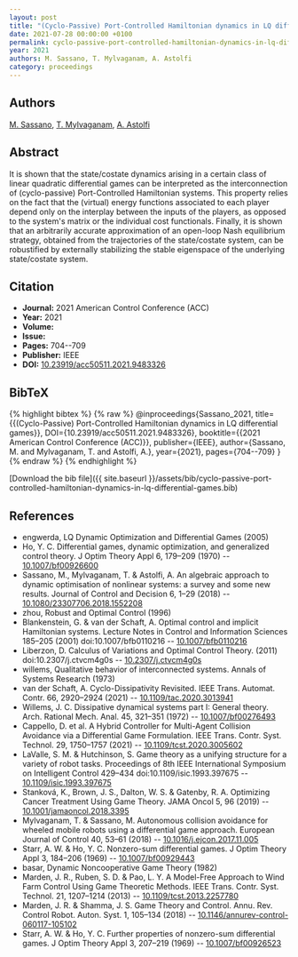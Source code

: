 ```yaml
---
layout: post
title: "(Cyclo-Passive) Port-Controlled Hamiltonian dynamics in LQ differential games"
date: 2021-07-28 00:00:00 +0100
permalink: cyclo-passive-port-controlled-hamiltonian-dynamics-in-lq-differential-games
year: 2021
authors: M. Sassano, T. Mylvaganam, A. Astolfi
category: proceedings
---
```

 
## Authors
[M. Sassano](authors/mario-sassano), [T. Mylvaganam](authors/thulasi-mylvaganam), [A. Astolfi](authors/alessandro-astolfi)
 
## Abstract
It is shown that the state/costate dynamics arising in a certain class of linear quadratic differential games can be interpreted as the interconnection of (cyclo-passive) Port-Controlled Hamiltonian systems. This property relies on the fact that the (virtual) energy functions associated to each player depend only on the interplay between the inputs of the players, as opposed to the system's matrix or the individual cost functionals. Finally, it is shown that an arbitrarily accurate approximation of an open-loop Nash equilibrium strategy, obtained from the trajectories of the state/costate system, can be robustified by externally stabilizing the stable eigenspace of the underlying state/costate system.
 
## Citation
- **Journal:** 2021 American Control Conference (ACC)
- **Year:** 2021
- **Volume:** 
- **Issue:** 
- **Pages:** 704--709
- **Publisher:** IEEE
- **DOI:** [10.23919/acc50511.2021.9483326](https://doi.org/10.23919/acc50511.2021.9483326)
 
## BibTeX
{% highlight bibtex %}
{% raw %}
@inproceedings{Sassano_2021,
  title={{(Cyclo-Passive) Port-Controlled Hamiltonian dynamics in LQ differential games}},
  DOI={10.23919/acc50511.2021.9483326},
  booktitle={{2021 American Control Conference (ACC)}},
  publisher={IEEE},
  author={Sassano, M. and Mylvaganam, T. and Astolfi, A.},
  year={2021},
  pages={704--709}
}
{% endraw %}
{% endhighlight %}
 
[Download the bib file]({{ site.baseurl }}/assets/bib/cyclo-passive-port-controlled-hamiltonian-dynamics-in-lq-differential-games.bib)
 
## References
- engwerda, LQ Dynamic Optimization and Differential Games (2005)
- Ho, Y. C. Differential games, dynamic optimization, and generalized control theory. J Optim Theory Appl 6, 179–209 (1970) -- [10.1007/bf00926600](https://doi.org/10.1007/bf00926600)
- Sassano, M., Mylvaganam, T. & Astolfi, A. An algebraic approach to dynamic optimisation of nonlinear systems: a survey and some new results. Journal of Control and Decision 6, 1–29 (2018) -- [10.1080/23307706.2018.1552208](https://doi.org/10.1080/23307706.2018.1552208)
- zhou, Robust and Optimal Control (1996)
- Blankenstein, G. & van der Schaft, A. Optimal control and implicit Hamiltonian systems. Lecture Notes in Control and Information Sciences 185–205 (2001) doi:10.1007/bfb0110216 -- [10.1007/bfb0110216](https://doi.org/10.1007/bfb0110216)
- Liberzon, D. Calculus of Variations and Optimal Control Theory. (2011) doi:10.2307/j.ctvcm4g0s -- [10.2307/j.ctvcm4g0s](https://doi.org/10.2307/j.ctvcm4g0s)
- willems, Qualitative behavior of interconnected systems. Annals of Systems Research (1973)
- van der Schaft, A. Cyclo-Dissipativity Revisited. IEEE Trans. Automat. Contr. 66, 2920–2924 (2021) -- [10.1109/tac.2020.3013941](https://doi.org/10.1109/tac.2020.3013941)
- Willems, J. C. Dissipative dynamical systems part I: General theory. Arch. Rational Mech. Anal. 45, 321–351 (1972) -- [10.1007/bf00276493](https://doi.org/10.1007/bf00276493)
- Cappello, D. et al. A Hybrid Controller for Multi-Agent Collision Avoidance via a Differential Game Formulation. IEEE Trans. Contr. Syst. Technol. 29, 1750–1757 (2021) -- [10.1109/tcst.2020.3005602](https://doi.org/10.1109/tcst.2020.3005602)
- LaValle, S. M. & Hutchinson, S. Game theory as a unifying structure for a variety of robot tasks. Proceedings of 8th IEEE International Symposium on Intelligent Control 429–434 doi:10.1109/isic.1993.397675 -- [10.1109/isic.1993.397675](https://doi.org/10.1109/isic.1993.397675)
- Stanková, K., Brown, J. S., Dalton, W. S. & Gatenby, R. A. Optimizing Cancer Treatment Using Game Theory. JAMA Oncol 5, 96 (2019) -- [10.1001/jamaoncol.2018.3395](https://doi.org/10.1001/jamaoncol.2018.3395)
- Mylvaganam, T. & Sassano, M. Autonomous collision avoidance for wheeled mobile robots using a differential game approach. European Journal of Control 40, 53–61 (2018) -- [10.1016/j.ejcon.2017.11.005](https://doi.org/10.1016/j.ejcon.2017.11.005)
- Starr, A. W. & Ho, Y. C. Nonzero-sum differential games. J Optim Theory Appl 3, 184–206 (1969) -- [10.1007/bf00929443](https://doi.org/10.1007/bf00929443)
- basar, Dynamic Noncooperative Game Theory (1982)
- Marden, J. R., Ruben, S. D. & Pao, L. Y. A Model-Free Approach to Wind Farm Control Using Game Theoretic Methods. IEEE Trans. Contr. Syst. Technol. 21, 1207–1214 (2013) -- [10.1109/tcst.2013.2257780](https://doi.org/10.1109/tcst.2013.2257780)
- Marden, J. R. & Shamma, J. S. Game Theory and Control. Annu. Rev. Control Robot. Auton. Syst. 1, 105–134 (2018) -- [10.1146/annurev-control-060117-105102](https://doi.org/10.1146/annurev-control-060117-105102)
- Starr, A. W. & Ho, Y. C. Further properties of nonzero-sum differential games. J Optim Theory Appl 3, 207–219 (1969) -- [10.1007/bf00926523](https://doi.org/10.1007/bf00926523)


